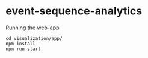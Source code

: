 # event-sequence-analytics

Running the web-app

```console
cd visualization/app/
npm install
npm run start
```
